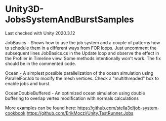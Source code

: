 # Unity3D-JobsSystemAndBurstSamples

Last checked with Unity 2020.3.12

JobBasics - Shows how to use the job system and a couple of patterns how to schedule them in a different ways from FOR loops.
Just uncomment the subsequent lines JobBasics.cs in the Update loop and observe the effect in the Profiler in Timeline view.
Some methods intentionally won't work. The fix should be in the commented code.

Ocean - A simplest possible parallelization of the ocean simulation using ParallelForJob to modify the mesh vertices. Check a "multithreaded" box to enable jobs and burst

OceanDoubleBuffered - An optimized ocean simulation using double buffering to overlap vertex modification with normals calculations

More examples can be found here:
https://github.com/stella3d/job-system-cookbook
https://github.com/ErikMoczi/Unity.TestRunner.Jobs
